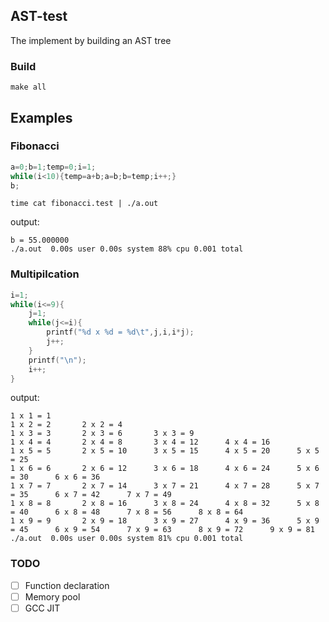 ## AST-test

The implement by building an AST tree


### Build

`make all`

## Examples

### Fibonacci

``` C
a=0;b=1;temp=0;i=1;
while(i<10){temp=a+b;a=b;b=temp;i++;}
b;
```

`time cat fibonacci.test | ./a.out`

output:

```
b = 55.000000
./a.out  0.00s user 0.00s system 88% cpu 0.001 total
```

### Multipilcation

```C
i=1;
while(i<=9){
    j=1;
    while(j<=i){
        printf("%d x %d = %d\t",j,i,i*j);
        j++;
    }
    printf("\n");
    i++;
}
```

output:
```
1 x 1 = 1
1 x 2 = 2       2 x 2 = 4
1 x 3 = 3       2 x 3 = 6       3 x 3 = 9
1 x 4 = 4       2 x 4 = 8       3 x 4 = 12      4 x 4 = 16
1 x 5 = 5       2 x 5 = 10      3 x 5 = 15      4 x 5 = 20      5 x 5 = 25
1 x 6 = 6       2 x 6 = 12      3 x 6 = 18      4 x 6 = 24      5 x 6 = 30      6 x 6 = 36
1 x 7 = 7       2 x 7 = 14      3 x 7 = 21      4 x 7 = 28      5 x 7 = 35      6 x 7 = 42      7 x 7 = 49
1 x 8 = 8       2 x 8 = 16      3 x 8 = 24      4 x 8 = 32      5 x 8 = 40      6 x 8 = 48      7 x 8 = 56      8 x 8 = 64
1 x 9 = 9       2 x 9 = 18      3 x 9 = 27      4 x 9 = 36      5 x 9 = 45      6 x 9 = 54      7 x 9 = 63      8 x 9 = 72      9 x 9 = 81
./a.out  0.00s user 0.00s system 81% cpu 0.001 total
```

### TODO

- [ ] Function declaration
- [ ] Memory pool
- [ ] GCC JIT
